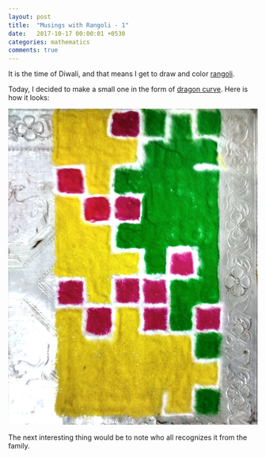 ```yaml
---
layout: post
title:  "Musings with Rangoli - 1"
date:   2017-10-17 00:00:01 +0530
categories: mathematics
comments: true
---
```


It is the time of Diwali, and that means I get to draw and color [rangoli][1].

Today, I decided to make a small one in the form of [dragon curve][2]. Here is how it looks:

![dragon curve][rangoli]

The next interesting thing would be to note who all recognizes it from the family.



[1]: https://en.wikipedia.org/wiki/Rangoli
[2]: https://en.wikipedia.org/wiki/Dragon_curve
[rangoli]: /images/rangoli_18102017.jpg
